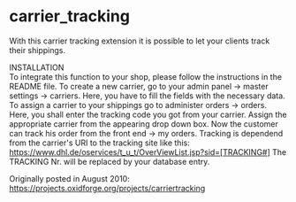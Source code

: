 carrier_tracking
================

With this carrier tracking extension it is possible to let your clients track their shippings.

INSTALLATION<br>
To integrate this function to your shop, please follow the instructions in the README file. To create a new carrier, go to your admin panel -> master settings -> carriers. Here, you have to fill the fields with the necessary data. To assign a carrier to your shippings go to administer orders -> orders. Here, you shall enter the tracking code you got from your carrier. Assign the appropriate carrier from the appearing drop down box. Now the customer can track his order from the front end -> my orders. Tracking is dependend from the carrier's URI to the tracking site like this: https://www.dhl.de/oservices/t_u_t/OverViewList.jsp?sid=[TRACKING#] The TRACKING Nr. will be replaced by your database entry.

Originally posted in August 2010:
https://projects.oxidforge.org/projects/carriertracking
